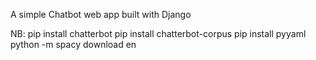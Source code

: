 A simple Chatbot web app built with Django


NB:
pip install chatterbot
pip install chatterbot-corpus
pip install pyyaml
python -m spacy download en
